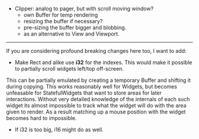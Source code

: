 * Clipper: analog to pager, but with scroll moving window?
    * own Buffer for temp rendering
    * resizing the buffer if necessary?
    * pre-sizing the buffer bigger and blobbing.
    * as an alternative to View and Viewport.

---

If you are considering profound breaking changes here too, I want
to add:

* Make Rect and alike use __i32__ for the indexes. This would make
  it possible to partially scroll widgets left/top off-screen.

This can be partially emulated by creating a temporary Buffer and
shifting it during copying. This works reasonably well for Widgets,
but becomes unfeasable for StatefulWidgets that want to store areas
for later interactions. Without very detailed knowledge of the
internals of each such widget its almost impossible to track what
the widget will do with the area given to render. As a result
matching up a mouse position with the widget becomes hard to
impossible.

* If i32 is too big, i16 might do as well. 

